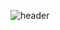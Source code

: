 ![header](https://capsule-render.vercel.app/api?type=waving&color=timeAuto&text=Noh%20SuBin&height=350&fontSize=60)

